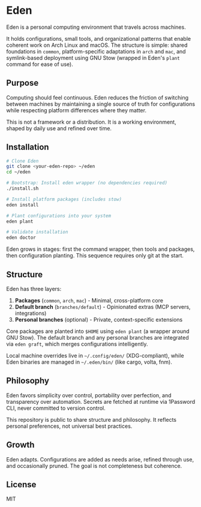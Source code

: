 # Eden

Eden is a personal computing environment that travels across machines.

It holds configurations, small tools, and organizational patterns that enable coherent work on Arch Linux and macOS. The structure is simple: shared foundations in `common`, platform-specific adaptations in `arch` and `mac`, and symlink-based deployment using GNU Stow (wrapped in Eden's `plant` command for ease of use).

## Purpose

Computing should feel continuous. Eden reduces the friction of switching between machines by maintaining a single source of truth for configurations while respecting platform differences where they matter.

This is not a framework or a distribution. It is a working environment, shaped by daily use and refined over time.

## Installation

```bash
# Clone Eden
git clone <your-eden-repo> ~/eden
cd ~/eden

# Bootstrap: Install eden wrapper (no dependencies required)
./install.sh

# Install platform packages (includes stow)
eden install

# Plant configurations into your system
eden plant

# Validate installation
eden doctor
```

Eden grows in stages: first the command wrapper, then tools and packages, then configuration planting. This sequence requires only git at the start.

## Structure

Eden has three layers:

1. **Packages** (`common`, `arch`, `mac`) - Minimal, cross-platform core
2. **Default branch** (`branches/default`) - Opinionated extras (MCP servers, integrations)
3. **Personal branches** (optional) - Private, context-specific extensions

Core packages are planted into `$HOME` using `eden plant` (a wrapper around GNU Stow). The default branch and any personal branches are integrated via `eden graft`, which merges configurations intelligently.

Local machine overrides live in `~/.config/eden/` (XDG-compliant), while Eden binaries are managed in `~/.eden/bin/` (like cargo, volta, fnm).

## Philosophy

Eden favors simplicity over control, portability over perfection, and transparency over automation. Secrets are fetched at runtime via 1Password CLI, never committed to version control.

This repository is public to share structure and philosophy. It reflects personal preferences, not universal best practices.

## Growth

Eden adapts. Configurations are added as needs arise, refined through use, and occasionally pruned. The goal is not completeness but coherence.

## License

MIT
